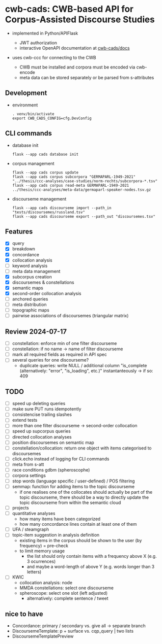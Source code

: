 # cwb-cads: CWB-based API for Corpus-Assisted Discourse Studies 

- implemented in Python/APIFlask
  + JWT authorization
  + interactive OpenAPI documentation at [cwb-cads/docs](https://corpora.linguistik.uni-erlangen.de/cwb-cads/docs)

- uses cwb-ccc for connecting to the CWB
  + CWB must be installed and corpora must be encoded via cwb-encode
  + meta data can be stored separately or be parsed from s-attributes

## Development

- environment
  ```
  . venv/bin/activate
  export CWB_CADS_CONFIG=cfg.DevConfig
  ```

## CLI commands

- database init
  ```
  flask --app cads database init
  ```

- corpus management
  ```
  flask --app cads corpus update
  flask --app cads corpus subcorpora "GERMAPARL-1949-2021" "../thesis/ccc-analyses/case-studies/norm-rechts/subcorpora-*.tsv"
  flask --app cads corpus read-meta GERMAPARL-1949-2021 ../thesis/ccc-analyses/meta-data/germaparl-speaker-nodes.tsv.gz
  ```
  
- discourseme management
  ```
  flask --app cads discourseme import --path_in "tests/discoursemes/russland.tsv"
  flask --app cads discourseme export --path_out "discoursemes.tsv"
  ```

## Features
- [x] query
- [x] breakdown
- [x] concordance
- [x] collocation analysis
- [ ] keyword analysis
- [ ] meta data management
- [x] subcorpus creation
- [x] discoursemes & constellations
- [x] semantic maps
- [x] second-order collocation analysis
- [ ] anchored queries
- [ ] meta distribution
- [ ] topographic maps
- [ ] pairwise associations of discoursemes (triangular matrix)

## Review 2024-07-17
- [ ] constellation: enforce min of one filter discourseme
- [ ] constellation: if no name → name of filter discourseme
- [ ] mark all required fields as required in API spec
- [ ] several queries for one discourseme?
  + duplicate queries: write NULL / additional column "is\_complete (alternatively: "error", "is\_loading", etc.)" instantanteously → if so: 409

## TODO
- [ ] speed up deleting queries
- [ ] make sure PUT runs idempotently
- [ ] consistencise trailing slashes
- [ ] extend tests
- [ ] more than one filter discourseme → second-order collocation
- [ ] speed up supcorpus queries
- [ ] directed collocation analyses
- [ ] position discoursemes on semantic map
- [ ] constellation/collocation: return one object with items categorised to discoursemes
- [ ] click.echo instead of logging for CLI commands
- [ ] meta from s-att
- [ ] race conditions gdbm (spheroscophe)
- [ ] corpora settings
- [ ] stop words (language specific / user-defined) / POS filtering
- [ ] semmap: function for adding items to the topic discourseme
  + if one realises one of the collocates should actually be part of the topic discourseme,
    there should be a way to directly update the topic discourseme from within the semantic cloud
- [ ] projects
- [ ] quantitative analyses
  + how many items have been categorized
  + how many concordance lines contain at least one of them
- [ ] UFA / steamgraph
- [ ] topic-item suggestion in analysis definition
  + existing items in the corpus should be shown to the user (by frequency) = pre-check
  + to limit memory usage
    - the list should only contain items with a frequency above X (e.g. 3 ocurrences)
    - and maybe a word-length of above Y (e.g. words longer than 3 letters)
- [ ] KWIC
  + collocation analysis: node
  + MMDA constellations: select one discourseme
  + spheroscope: select one slot (left adjusted)
    - alternatively: complete sentence / tweet

## nice to have
- Concordance: primary / secondary vs. give all → separate branch
- DiscoursemeTemplate: p + surface vs. cqp_query | two lists
- DiscoursemeTemplatePreview

